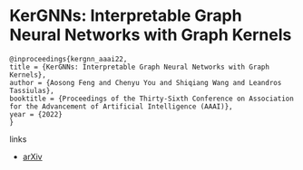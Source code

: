 # KerGNNs: Interpretable Graph Neural Networks with Graph Kernels

```
@inproceedings{kergnn_aaai22,
title = {KerGNNs: Interpretable Graph Neural Networks with Graph Kernels},
author = {Aosong Feng and Chenyu You and Shiqiang Wang and Leandros Tassiulas},
booktitle = {Proceedings of the Thirty-Sixth Conference on Association for the Advancement of Artificial Intelligence (AAAI)},
year = {2022}
}
```

links
- [arXiv](https://arxiv.org/abs/2201.00491)
